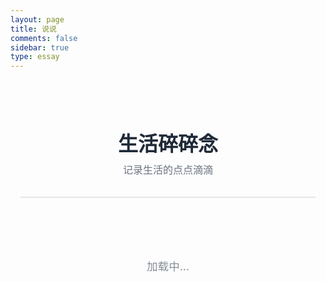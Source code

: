 ```yaml
---
layout: page
title: 说说
comments: false
sidebar: true
type: essay
---
```


<div id="talks-container" class="talks-wrapper">
  <div class="talks-header">
    <h2 class="talks-title">生活碎碎念</h2>
    <p class="talks-subtitle">记录生活的点点滴滴</p>
  </div>
  <div id="talks-list" class="talks-list">
    <div class="loading">加载中...</div>
  </div>
</div>

<script>
console.log('[Talks Page] Script started');
let talksData = [];

// 从生成的 JSON 文件加载数据
fetch('/talks.json')
  .then(response => {
    console.log('[Talks Page] Fetch response status:', response.status);
    if (!response.ok) {
      throw new Error('Failed to load talks.json: ' + response.status);
    }
    return response.json();
  })
  .then(data => {
    console.log('[Talks Page] Loaded data:', data);
    talksData = data || [];
    if (talksData.length > 0) {
      console.log('[Talks Page] Found', talksData.length, 'talks');
      renderTalks();
    } else {
      console.log('[Talks Page] No talks found in data');
      showNoTalks();
    }
  })
  .catch(err => {
    console.error('[Talks Page] Error loading talks:', err);
    showNoTalks('加载失败: ' + err.message);
  });

function showNoTalks(message) {
  const container = document.getElementById('talks-list');
  const msg = message || '暂无说说内容';
  container.innerHTML = `<div class="no-talks">${msg}<br><small>请在 source/_posts/talk/ 目录下添加 .md 文件</small></div>`;
}

function renderTalks() {
  console.log('[Talks Page] renderTalks called');
  const container = document.getElementById('talks-list');
  
  if (!talksData || talksData.length === 0) {
    console.log('[Talks Page] No talks data');
    showNoTalks();
    return;
  }
  
  const html = talksData.map((talk, index) => {
    console.log('[Talks Page] Rendering talk:', talk.title);
    
    const date = new Date(talk.date);
    const year = date.getFullYear();
    const month = String(date.getMonth() + 1).padStart(2, '0');
    const day = String(date.getDate()).padStart(2, '0');
    
    // 处理图片
    const imageHtml = (talk.image && talk.image.trim() !== '') ? `
      <div class="talk-image">
        <img src="${talk.image}" alt="${talk.title}" loading="lazy">
      </div>
    ` : '';
    
    // 处理标签
    const tagsHtml = (talk.tags && Array.isArray(talk.tags) && talk.tags.length > 0) ? `
      <div class="talk-tags">
        ${talk.tags.map(tag => `<span class="talk-tag">${tag}</span>`).join('')}
      </div>
    ` : '';
    
    // 处理链接
    const linkHtml = (talk.link && talk.link.trim() !== '') ? `
      <a href="${talk.link}" class="talk-link">查看详情 →</a>
    ` : '';
    
    return `
      <article class="talk-item" style="animation-delay: ${index * 0.1}s">
        <div class="talk-date-badge">
          <span class="talk-day">${day}</span>
          <span class="talk-month">${month}/${year}</span>
        </div>
        <div class="talk-content">
          <h3 class="talk-title">${talk.title}</h3>
          <div class="talk-text">${talk.content}</div>
          ${imageHtml}
          <div class="talk-footer">
            ${tagsHtml}
            ${linkHtml}
          </div>
        </div>
      </article>
    `;
  }).join('');
  
  console.log('[Talks Page] HTML generated, setting innerHTML');
  container.innerHTML = html;
  console.log('[Talks Page] Rendering complete');
}
</script>

<style>
.talks-wrapper {
  max-width: 860px;
  margin: 0 auto;
  padding: 2rem 1rem;
}

.talks-header {
  text-align: center;
  margin-bottom: 3rem;
  padding-bottom: 2rem;
  border-bottom: 2px solid #e5e7eb;
}

.talks-title {
  font-size: 2rem;
  font-weight: 600;
  color: #1f2937;
  margin-bottom: 0.5rem;
}

.talks-subtitle {
  font-size: 1rem;
  color: #6b7280;
  margin: 0;
}

.talks-list {
  display: flex;
  flex-direction: column;
  gap: 2rem;
}

.loading, .no-talks {
  text-align: center;
  padding: 3rem;
  color: #868e96;
  font-size: 1.1rem;
}

.no-talks small {
  display: block;
  margin-top: 0.5rem;
  font-size: 0.9rem;
  opacity: 0.7;
}

.talk-item {
  display: flex;
  gap: 1.5rem;
  opacity: 0;
  animation: talkFadeIn 0.6s ease forwards;
}

@keyframes talkFadeIn {
  from {
    opacity: 0;
    transform: translateY(20px);
  }
  to {
    opacity: 1;
    transform: translateY(0);
  }
}

.talk-date-badge {
  flex-shrink: 0;
  width: 70px;
  height: 70px;
  background: linear-gradient(135deg, #f8f9fa 0%, #e9ecef 100%);
  border-radius: 12px;
  display: flex;
  flex-direction: column;
  align-items: center;
  justify-content: center;
  border: 1px solid #dee2e6;
  box-shadow: 0 2px 8px rgba(0, 0, 0, 0.05);
}

.talk-day {
  font-size: 1.5rem;
  font-weight: 700;
  color: #495057;
  line-height: 1;
}

.talk-month {
  font-size: 0.75rem;
  color: #868e96;
  margin-top: 4px;
}

.talk-content {
  flex: 1;
  background: #fff;
  border-radius: 12px;
  padding: 1.5rem;
  border: 1px solid #e9ecef;
  transition: all 0.3s ease;
}

.talk-content:hover {
  box-shadow: 0 4px 16px rgba(0, 0, 0, 0.08);
  border-color: #adb5bd;
}

.talk-title {
  font-size: 1.25rem;
  font-weight: 600;
  color: #212529;
  margin: 0 0 1rem 0;
  line-height: 1.4;
}

.talk-text {
  font-size: 1rem;
  line-height: 1.8;
  color: #495057;
  margin-bottom: 1rem;
  white-space: pre-wrap;
  word-wrap: break-word;
}

.talk-image {
  margin: 1rem 0;
  border-radius: 8px;
  overflow: hidden;
}

.talk-image img {
  width: 100%;
  max-width: 500px;
  height: auto;
  display: block;
  transition: transform 0.3s ease;
}

.talk-image img:hover {
  transform: scale(1.02);
}

.talk-footer {
  display: flex;
  justify-content: space-between;
  align-items: center;
  margin-top: 1rem;
  padding-top: 1rem;
  border-top: 1px solid #f1f3f5;
}

.talk-tags {
  display: flex;
  gap: 0.5rem;
  flex-wrap: wrap;
}

.talk-tag {
  display: inline-block;
  padding: 0.25rem 0.75rem;
  background: #f8f9fa;
  color: #495057;
  font-size: 0.875rem;
  border-radius: 16px;
  border: 1px solid #e9ecef;
}

.talk-link {
  color: #495057;
  text-decoration: none;
  font-size: 0.9rem;
  font-weight: 500;
  transition: all 0.2s ease;
  padding: 0.25rem 0.5rem;
  border-radius: 4px;
}

.talk-link:hover {
  color: #212529;
  background: #f8f9fa;
}

@media (max-width: 768px) {
  .talks-wrapper {
    padding: 1rem 0.5rem;
  }
  
  .talks-header {
    margin-bottom: 2rem;
    padding-bottom: 1.5rem;
  }
  
  .talks-title {
    font-size: 1.5rem;
  }
  
  .talk-item {
    gap: 1rem;
  }
  
  .talk-date-badge {
    width: 60px;
    height: 60px;
  }
  
  .talk-day {
    font-size: 1.25rem;
  }
  
  .talk-month {
    font-size: 0.7rem;
  }
  
  .talk-content {
    padding: 1rem;
  }
  
  .talk-title {
    font-size: 1.1rem;
  }
  
  .talk-text {
    font-size: 0.95rem;
  }
  
  .talk-footer {
    flex-direction: column;
    gap: 0.75rem;
    align-items: flex-start;
  }
}
</style>

